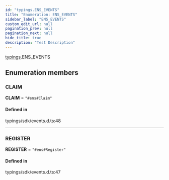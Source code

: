 ```yaml
---
id: "typings.ENS_EVENTS"
title: "Enumeration: ENS_EVENTS"
sidebar_label: "ENS_EVENTS"
custom_edit_url: null
pagination_prev: null
pagination_next: null
hide_title: true
description: "Test Description"
---
```


[typings](../namespaces/typings.md).ENS_EVENTS

## Enumeration members

### CLAIM

 **CLAIM** = `"#ens#Claim"`

#### Defined in

typings/sdk/events.d.ts:48

___

### REGISTER

 **REGISTER** = `"#ens#Register"`

#### Defined in

typings/sdk/events.d.ts:47

